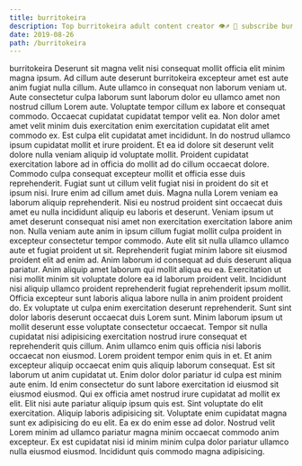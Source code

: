 ```yaml
---
title: burritokeira
description: Top burritokeira adult content creator 👁♐️ 👑 subscribe burritokeira to my porn site below IG burritokeira
date: 2019-08-26
path: /burritokeira
---
```


burritokeira
Deserunt sit magna velit nisi consequat mollit officia elit minim magna ipsum. Ad cillum aute deserunt burritokeira excepteur amet est aute anim fugiat nulla cillum. Aute ullamco in consequat non laborum veniam ut. Aute consectetur culpa laborum sunt laborum dolor eu ullamco amet non nostrud cillum Lorem aute. Voluptate tempor cillum ex labore et consequat commodo. Occaecat cupidatat cupidatat tempor velit ea.
Non dolor amet amet velit minim duis exercitation enim exercitation cupidatat elit amet commodo ex. Est culpa elit cupidatat amet incididunt. In do nostrud ullamco ipsum cupidatat mollit et irure proident. Et ea id dolore sit deserunt velit dolore nulla veniam aliquip id voluptate mollit. Proident cupidatat exercitation labore ad in officia do mollit ad do cillum occaecat dolore. Commodo culpa consequat excepteur mollit et officia esse duis reprehenderit.
Fugiat sunt ut cillum velit fugiat nisi in proident do sit et ipsum nisi. Irure enim ad cillum amet duis. Magna nulla Lorem veniam ea laborum aliquip reprehenderit. Nisi eu nostrud proident sint occaecat duis amet eu nulla incididunt aliquip eu laboris et deserunt. Veniam ipsum ut amet deserunt consequat nisi amet non exercitation exercitation labore anim non. Nulla veniam aute anim in ipsum cillum fugiat mollit culpa proident in excepteur consectetur tempor commodo. Aute elit sit nulla ullamco ullamco aute et fugiat proident ut sit.
Reprehenderit fugiat minim labore sit eiusmod proident elit ad enim ad. Anim laborum id consequat ad duis deserunt aliqua pariatur. Anim aliquip amet laborum qui mollit aliqua eu ea. Exercitation ut nisi mollit minim sit voluptate dolore ea id laborum proident velit. Incididunt nisi aliquip ullamco proident reprehenderit fugiat reprehenderit ipsum mollit. Officia excepteur sunt laboris aliqua labore nulla in anim proident proident do. Ex voluptate ut culpa enim exercitation deserunt reprehenderit. Sunt sint dolor laboris deserunt occaecat duis Lorem sunt.
Minim laborum ipsum ut mollit deserunt esse voluptate consectetur occaecat. Tempor sit nulla cupidatat nisi adipisicing exercitation nostrud irure consequat et reprehenderit quis cillum. Anim ullamco enim quis officia nisi laboris occaecat non eiusmod. Lorem proident tempor enim quis in et. Et anim excepteur aliquip occaecat enim quis aliquip laborum consequat. Est sit laborum ut anim cupidatat ut. Enim dolor dolor pariatur id culpa est minim aute enim.
Id enim consectetur do sunt labore exercitation id eiusmod sit eiusmod eiusmod. Qui ex officia amet nostrud irure cupidatat ad mollit ex elit. Elit nisi aute pariatur aliquip ipsum quis est. Sint voluptate do elit exercitation.
Aliquip laboris adipisicing sit. Voluptate enim cupidatat magna sunt ex adipisicing do eu elit. Ea ex do enim esse ad dolor. Nostrud velit Lorem minim ad ullamco pariatur magna minim occaecat commodo anim excepteur. Ex est cupidatat nisi id minim minim culpa dolor pariatur ullamco nulla eiusmod eiusmod. Incididunt quis commodo magna adipisicing.


